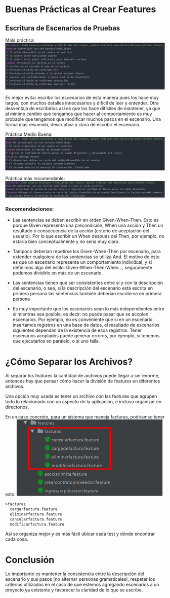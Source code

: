 # Buenas Prácticas al Crear Features

## Escritura de Escenarios de Pruebas
Mala práctica:
![malapractica](/screenshots/malapractica.png)

Es mejor evitar escribir los escenarios de esta manera pues los hace muy largos, con muchos detalles 
innecesarios y difícil de leer y entender. Otra desventaja de escribirlos así es que los hace difíciles 
de mantener, ya que al mínimo cambio que tengamos que hacer al comportamiento es muy probable que tengamos
que modificar muchos pasos en el escenario. Una forma más resumida, descriptiva y clara de escribir el escenario.

Práctica Medio Buena:
![practicamediobuena](/screenshots/practicamediobuena.png)


Práctica más recomendable:
![practicabuena](/screenshots/practicabuena.png)


### Recomendaciones:
* Las sentencias se deben escribir en orden Given-When-Then. Esto es porque Given representa una precondición, 
When una acción y Then un resultado o consecuencia de la acción (criterio de aceptación del usuario). Por lo 
que escribir un When después del Then, por ejemplo, no estaría bien conceptualmente y no sería muy claro.

* Tampoco deberían repetirse los Given-When-Then por escenario, para extender cualquiera de las sentencias se 
utiliza And. El motivo de ésto es que un escenario representa un comportamiento individual, y si definimos algo 
del estilo: Given-When-Then-When…, seguramente podemos dividirlo en más de un escenario.

* Las sentencias tienen que ser consistentes entre sí y con la descripción del escenario, o sea, si la 
descripción del escenario está escrita en primera persona las sentencias también deberían escribirse en primera persona

* Es muy importante que los escenarios sean lo más independientes entre sí mientras sea posible, es decir: no puede 
pasar que se acoplen escenarios. Por ejemplo, no es conveniente que si en un escenario insertamos registros en una base 
de datos, el resultado de escenarios siguientes dependan de la existencia de esos registros. Tener escenarios acoplados 
puede generar errores, por ejemplo, si tenemos que ejecutarlos en paralelo, o si uno falla.


# ¿Cómo Separar los Archivos?

Al separar los features la cantidad de archivos puede llegar a ser enorme, entonces hay que pensar cómo hacer la división 
de features en diferentes archivos. 

Una opción muy usada es tener un archivo con las features que agrupen todo lo relacionado con un aspecto de la aplicación, 
e incluso organizar en directorios. 

En un caso concreto, para un sistema que maneja facturas, podríamso tener esto:
![organizararchivos](/screenshots/organizararchivos.png)

    >facturas
      cargarfactura.feature
      eliminarfactura.feature
      cancelarfactura.feature
      modificarfactura.feature

Así se organiza mejor y es más fácil ubicar cada test y dónde encontrar cada cosa.


# Conclusión
Lo importante es mantener la consistencia entre la descripción del escenario y sus pasos (no alternar personas gramaticales), respetar los criterios 
utilizados en el caso de que estemos agregando escenarios a un proyecto ya existente y favorecer la claridad de lo que se escribe.



